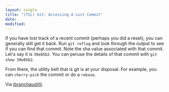 ```yaml
---
layout: single
title: "(TIL) Git: Accessing A Lost Commit"
date:
modified:
---
```


If you have lost track of a recent commit (perhaps you did a reset), you
can generally still get it back. Run `git reflog` and look through the
output to see if you can find that commit. Note the sha value associated
with that commit. Let's say it is `39e85b2`. You can peruse the
details of that commit with `git show 39e85b2`.

From there, the utility belt that is git is at your disposal. For
example, you can `cherry-pick` the commit or do a `rebase`.

Via [jbranchaud/til](https://github.com/jbranchaud/til).
